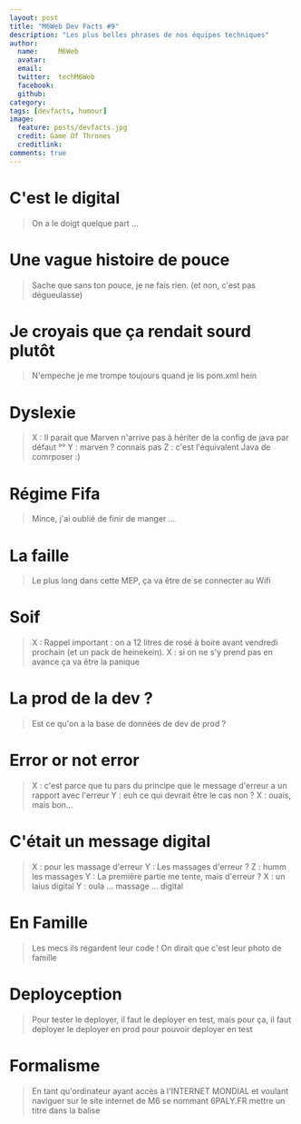 ```yaml
---
layout: post
title: "M6Web Dev Facts #9"
description: "Les plus belles phrases de nos équipes techniques"
author:
  name:     M6Web
  avatar:
  email:
  twitter:  techM6Web
  facebook:
  github:
category: 
tags: [devfacts, humour]
image:
  feature: posts/devfacts.jpg
  credit: Game Of Thrones
  creditlink: 
comments: true  
---
```


# C'est le digital

> On a le doigt quelque part ...

# Une vague histoire de pouce

> Sache que sans ton pouce, je ne fais rien. (et non, c'est pas dégueulasse)

# Je croyais que ça rendait sourd plutôt

> N'empeche je me trompe toujours quand je lis pom.xml hein

# Dyslexie

> X : Il parait que Marven n'arrive pas à hériter de la config de java par défaut °°
> Y : marven ? connais pas
> Z : c'est l'équivalent Java de comrposer :)

# Régime Fifa

> Mince, j'ai oublié de finir de manger ...

# La faille

> Le plus long dans cette MEP, ça va être de se connecter au Wifi

# Soif

> X : Rappel important : on a 12 litres de rosé à boire avant vendredi prochain (et un pack de heinekein).
> X : si on ne s'y prend pas en avance ça va être la panique

# La prod de la dev ?

> Est ce qu'on a la base de données de dev de prod ?

# Error or not error

> X : c'est parce que tu pars du principe que le message d'erreur a un rapport avec l'erreur 
> Y : euh ce qui devrait être le cas non ? 
> X : ouais, mais bon...

# C'était un message digital

> X : pour les massage d'erreur
> Y : Les massages d'erreur ?
> Z : humm les massages
> Y : La première partie me tente, mais d'erreur ?
> X : un laius digital
> Y : oula ... massage ... digital

# En Famille

> Les mecs ils regardent leur code ! On dirait que c'est leur photo de famille

# Deployception

> Pour tester le deployer, il faut le deployer en test, mais pour ça, il faut deployer le deployer en prod pour pouvoir deployer en test

# Formalisme

> En tant qu'ordinateur ayant accès à l'INTERNET MONDIAL et voulant naviguer sur le site internet de M6 se nommant 6PALY.FR mettre un titre dans la balise <title> ... merci

# Les gouts et les couleurs

> Moi, je ne fais pas confiance aux technos qui ont moins de 15 ans. Sauf si elles viennent du Brésil

# L'heure est à la blague

> C'est l'heure dammer ...

# Une vérité vrai

> Quand on dit "24h" généralement c'est 24h

# Auto-troll

> J'ai créé un fichier "echoUrl" qui écrit dans un fichier ...

# Incohérence cohérente

> Comme ça, on est cohérent dans l'incohérence !
